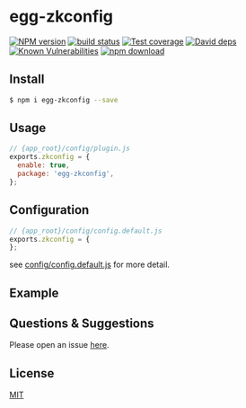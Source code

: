 # egg-zkconfig

[![NPM version][npm-image]][npm-url]
[![build status][travis-image]][travis-url]
[![Test coverage][codecov-image]][codecov-url]
[![David deps][david-image]][david-url]
[![Known Vulnerabilities][snyk-image]][snyk-url]
[![npm download][download-image]][download-url]

[npm-image]: https://img.shields.io/npm/v/egg-zkconfig.svg?style=flat-square
[npm-url]: https://npmjs.org/package/egg-zkconfig
[travis-image]: https://img.shields.io/travis/eggjs/egg-zkconfig.svg?style=flat-square
[travis-url]: https://travis-ci.org/eggjs/egg-zkconfig
[codecov-image]: https://img.shields.io/codecov/c/github/eggjs/egg-zkconfig.svg?style=flat-square
[codecov-url]: https://codecov.io/github/eggjs/egg-zkconfig?branch=master
[david-image]: https://img.shields.io/david/eggjs/egg-zkconfig.svg?style=flat-square
[david-url]: https://david-dm.org/eggjs/egg-zkconfig
[snyk-image]: https://snyk.io/test/npm/egg-zkconfig/badge.svg?style=flat-square
[snyk-url]: https://snyk.io/test/npm/egg-zkconfig
[download-image]: https://img.shields.io/npm/dm/egg-zkconfig.svg?style=flat-square
[download-url]: https://npmjs.org/package/egg-zkconfig

<!--
Description here.
-->

## Install

```bash
$ npm i egg-zkconfig --save
```

## Usage

```js
// {app_root}/config/plugin.js
exports.zkconfig = {
  enable: true,
  package: 'egg-zkconfig',
};
```

## Configuration

```js
// {app_root}/config/config.default.js
exports.zkconfig = {
};
```

see [config/config.default.js](config/config.default.js) for more detail.

## Example

<!-- example here -->

## Questions & Suggestions

Please open an issue [here](https://github.com/eggjs/egg/issues).

## License

[MIT](LICENSE)
